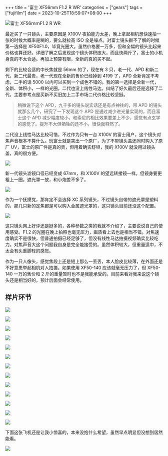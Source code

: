 +++
title = '富士 XF56mm F1.2 R WR'
categories = ["gears"]
tags = ["fujifilm"]
date = 2023-10-25T18:59:07+08:00
+++

![富士 XF56ｍｍF1.2 R WR](//static.fatesinger.com/2023/08/unh9p5pbj4vk8rdr.jpg)

最近买了一只镜头，主要原因是 X100V 夜拍能力太差，晚上拿起相机想快速拍一张的时候大概率是糊的，要么就拉高 ISO 全是噪点。对富士镜头群不了解的时候第一选择是 XF50F1.0，毕竟光圈大。虽然价格要一万多，但和全幅的镜头比起来价格也算还好。详细了解之后发现这个镜头体积庞大，而且快两斤了，富士的小机身真的不太合适。再加上预算有限，全新的真的买不起。

剩下的比较合适的中长焦就是 56mm 的了，现在有 3 只，老一代、APD 和新二代，新二代最贵，老一代现在全新的售价已经掉到 4199 了，APD 全新肯定不考虑，二手的话 5000 以内可以买到一个成色不错的。我的第一选择是全新一代，全新、体积小，一样的光圈，二代也没上线性马达。纠结了好久最后还是选择了二代，主要参考点是买新不买旧加上二手市场二代价格比较坚挺。

> 稍微说下这个 APD，九千多的镜头说实话还是有点神往的，带 APD 的镜头就那么几个，研究了一下发现这个 APD 是通过减少进光量实现的，而且富士这个 APD 减少幅度较小，和索尼的相比效果要差上不少，感觉有点玄学的感觉了。提升不大但牺牲的还不小，很快就释然了。

二代没上线性马达比较可惜，不过作为只有一台 X100V 的富士用户，这个镜头对焦声音根本不算什么。玩富士就是突出一个原厂，为了不带镜头盖还同时购入了原厂 UV，富士的原厂件是真的贵，但用着确实舒坦，我的 X100V 就没用过镜头盖，真的很方便。

![](//static.fatesinger.com/2023/08/6sto2jhw2xx9bao7.jpg)

新一代镜头滤镜口径已经变成 67mm，和 X100V 的望远转接镜一样。但镜身要更粗上一圈。遮光罩一放，和小炮差不多了。

![](//static.fatesinger.com/2023/08/d0w6xniikclgk7k6.jpg)

作为一个抚摸党，那肯定不会选择 XC 系列镜头，不过镜头自带的遮光罩是塑料的，那几只新的定焦都是可以购入金属遮光罩的，这只镜头目前还没这个配置。

![](//static.fatesinger.com/2023/08/wos6thmnslzx97zt.jpg)

这只镜头网上好评还是挺多的，各种参数之类的我就不介绍了，主要说说自己的使用感受。F1.2 的光圈在晚上拍照也毫无压力，画质看上去也是相当不错。对焦速度确实不是很快，但普通拍摄已经足够了，但没有线性马达拍摄视频确实比较吃力。对焦声音大这个问题我自身是完全能接受的。虽然体积较大，但重量适中，不太会有头重脚轻的感觉。

作为一只人像头，感觉焦段上还是短上那么一丢丢，本人脸皮比较薄，在外面还是不好意思举起相机对人拍摄。如果使用 XF50-140 应该就毫无压力了，但 XF50-140 一万的售价和 2 斤的重量暂时也不是我能承受的。目前来看对我来说这个镜头还是相当好的，预计后面会经常使用。

## 样片环节

![](//static.fatesinger.com/2023/08/yrq71bc4ublr9yii.jpg)

![](//static.fatesinger.com/2023/08/ajciczz2o0si3dqw.jpg)

![](//static.fatesinger.com/2023/08/71tbm07x4atip8u6.jpg)

![](//static.fatesinger.com/2023/08/36mi2nqtpwc4zqlb.jpg)

![](//static.fatesinger.com/2023/08/0xdrncymcvhzhgic.jpg)

![](//static.fatesinger.com/2023/08/8s1nksgxi6p5207s.jpg)

![](//static.fatesinger.com/2023/08/bzlsrpnx3scy70a6.jpg)

![](//static.fatesinger.com/2023/08/qaakjt4pqipno9n5.jpg)

![](//static.fatesinger.com/2023/08/hnajlopjtsvywjk4.jpg)

![](//static.fatesinger.com/2023/08/6ox0x2zx471kl0at.jpg)

![](//static.fatesinger.com/2023/08/f7pio2bimx7jgh8d.jpg)

![](//static.fatesinger.com/2023/08/7dzdb7pnbhhxpk81.jpg)

![](//static.fatesinger.com/2023/08/e0hpbnb8vqrw9fvh.jpg)

下面这张飞机还是让我小惊喜的，本来没抱什么希望，虽然早点明显但没想到居然能看。

![](//static.fatesinger.com/2023/08/fz0xelfxab2z8bug.jpg)
